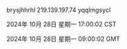 brysjhhrhl 219.139.197.74 yqqlmgsycl

2024年 10月 28日 星期一 17:00:02 CST

2024年 10月 28日 星期一 09:00:02 GMT
